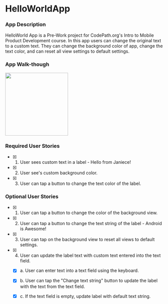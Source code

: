 # HelloWorldApp


### App Description
 HelloWorld App is a Pre-Work project for CodePath.org's Intro to Mobile Product Development course. In this app users can change the original text to a custom text. They can change the background color of app, change the text color, and can reset all view settings to default settings.

### App Walk-though
<img src="https://media3.giphy.com/media/ZgUUKIQBiV005rFCV6/giphy.gif?cid=790b7611330749e29fafa7199173479ea5c51a0a6a404bf7&rid=giphy.gif&ct=g" width=200><br>


### Required User Stories
- [x] 1. User sees custom text in a label - Hello from Janiece!
- [x] 2. User see's custom background color.
- [x] 3. User can tap a button to change the text color of the label.

### Optional User Stories
- [x] 1. User can tap a button to change the color of the background view.  
- [x] 2. User can tap a button to change the text string of the label - Android is Awesome!  
- [x] 3. User can tap on the background view to reset all views to default settings.  
- [x] 4. User can update the label text with custom text entered into the text field.  
   - [x] a. User can enter text into a text field using the keyboard.  
   - [x] b. User can tap the "Change text string" button to update the label with the text from the text field.  
   - [x] c. If the text field is empty, update label with default text string.  



 
